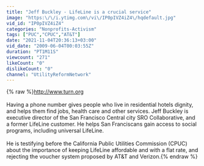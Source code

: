 ```yaml
---
title: "Jeff Buckley - LifeLine is a crucial service"
image: "https:\/\/i.ytimg.com\/vi\/IP0pIVZ4iZ4\/hqdefault.jpg"
vid_id: "IP0pIVZ4iZ4"
categories: "Nonprofits-Activism"
tags: ["PUC","CPUC","AT&T"]
date: "2021-11-04T20:36:13+03:00"
vid_date: "2009-06-04T00:03:55Z"
duration: "PT1M11S"
viewcount: "271"
likeCount: "0"
dislikeCount: "0"
channel: "UtilityReformNetwork"
---
```

{% raw %}<a rel="nofollow" target="blank" href="http://www.turn.org">http://www.turn.org</a><br /><br />Having a phone number gives people who live in residential hotels dignity, and helps them find jobs, health care and other services.  Jeff Buckley is executive director of the San Francisco Central city SRO Collaborative, and a former LifeLine customer.  He helps San Franciscans gain access to social programs, including universal LifeLine. <br /><br />He is testifying before the California Public Utilities Commission (CPUC) about the importance of keeping LifeLine affordable and with a flat rate, and rejecting the voucher system proposed by AT&amp;T and Verizon.{% endraw %}
